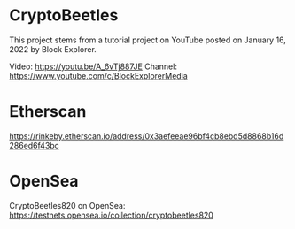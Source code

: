 # CryptoBeetles

This project stems from a tutorial project on YouTube posted on January 16, 2022 by Block Explorer.

Video: https://youtu.be/A_6vTj887JE
Channel: https://www.youtube.com/c/BlockExplorerMedia

# Etherscan

https://rinkeby.etherscan.io/address/0x3aefeeae96bf4cb8ebd5d8868b16d286ed6f43bc

# OpenSea

CryptoBeetles820 on OpenSea: https://testnets.opensea.io/collection/cryptobeetles820
